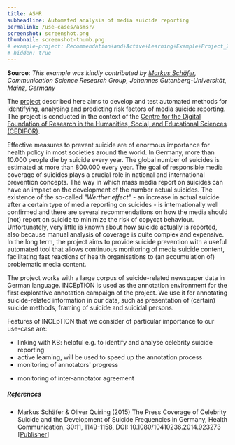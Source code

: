 ```yaml
---
title: ASMR
subheadline: Automated analysis of media suicide reporting
permalink: /use-cases/asmsr/
screenshot: screenshot.png
thumbnail: screenshot-thumb.png
# example-project: Recommendation+and+Active+Learning+Example+Project_2018-07-05_1103.zip
# hidden: true
---
```


**Source**: <i>This example was kindly contributed by <a href="https://www.kowi.ifp.uni-mainz.de/team/markus-schaefer-m-a/">Markus Schäfer</a>,
Communication Science Research Group, Johannes Gutenberg-Universität, Mainz, Germany</i>

The [project][1] described here aims to develop and test automated methods for identifying, 
analysing and predicting risk factors of media suicide reporting. The project is conducted in
the context of the [Centre for the Digital Foundation of Research in the Humanities, Social, and 
Educational Sciences (CEDIFOR)][2].

Effective measures to prevent suicide are of enormous importance for health policy in most societies 
around the world. In Germany, more than 10.000 people die by suicide every year. The global number 
of suicides is estimated at more than 800.000 every year. The goal of responsible media coverage of
suicides plays a crucial role in national and international prevention concepts. The way in which 
mass media report on suicides can have an impact on the development of the number actual suicides. 
The existence of the so-called *"Werther effect"* - an increase in actual suicide after a certain type
of media reporting on suicides - is internationally well confirmed and there are several 
recommendations on how the media should (not) report on suicide to minimize the risk of copycat 
behaviour. Unfortunately, very little is known about how suicide actually is reported, also because 
manual analysis of coverage is quite complex and expensive. In the long term, the project aims to 
provide suicide prevention with a useful automated tool that allows continuous monitoring of media 
suicide content, facilitating fast reactions of health organisations to (an accumulation of) 
problematic media content.  

The project works with a large corpus of suicide-related newspaper data in German language. 
INCEpTION is used as the annotation environment for the first explorative annotation campaign of the
project. We use it for annotating suicide-related information in our data, such as presentation of
(certain) suicide methods, framing of suicide and suicidal persons.

Features of INCEpTION that we consider of particular importance to our use-case are:

* linking with KB: helpful e.g. to identify and analyse celebrity suicide reporting 
* active learning, will be used to speed up the annotation process
* monitoring of annotators' progress
+ monitoring of inter-annotator agreement

##### References

* Markus Schäfer & Oliver Quiring (2015) The Press Coverage of Celebrity Suicide and the Development 
  of Suicide Frequencies in Germany, Health Communication, 30:11, 1149-1158, 
  DOI: 10.1080/10410236.2014.923273
  [[Publisher](https://www.tandfonline.com/doi/abs/10.1080/10410236.2014.923273)]
  
[1]: https://www.cedifor.de/automatisierte-analyse-der-medialen-suizidberichterstattung/
[2]: https://www.cedifor.de/en/home/
